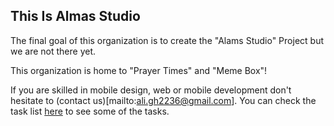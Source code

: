 ## This Is Almas Studio

The final goal of this organization is to create the "Alams Studio" Project but we are not there yet.


This organization is home to "Prayer Times" and "Meme Box"!

If you are skilled in mobile design, web or mobile development don't hesitate to (contact us)[mailto:ali.gh2236@gmail.com].
You can check the task list [here](https://memebox.ir/tasks) to see some of the tasks.
